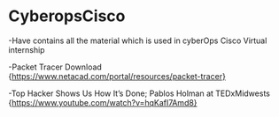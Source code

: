 # CyberopsCisco
-Have contains all the material which is used in cyberOps Cisco Virtual internship

-Packet Tracer Download {https://www.netacad.com/portal/resources/packet-tracer}


-Top Hacker Shows Us How It’s Done; Pablos Holman at TEDxMidwests {https://www.youtube.com/watch?v=hqKafI7Amd8}
